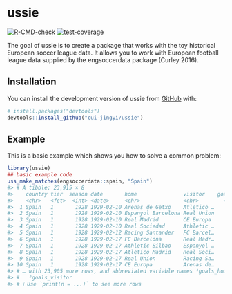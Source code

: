 
<!-- README.md is generated from README.Rmd. Please edit that file -->

# ussie

<!-- badges: start -->

[![R-CMD-check](https://github.com/cui-jingyi/ussie/actions/workflows/R-CMD-check.yaml/badge.svg)](https://github.com/cui-jingyi/ussie/actions/workflows/R-CMD-check.yaml)
[![test-coverage](https://github.com/cui-jingyi/ussie/actions/workflows/test-coverage.yaml/badge.svg)](https://github.com/cui-jingyi/ussie/actions/workflows/test-coverage.yaml)
<!-- badges: end -->

The goal of ussie is to create a package that works with the toy
historical European soccer league data. It allows you to work with
European football league data supplied by the engsoccerdata package
(Curley 2016).

## Installation

You can install the development version of ussie from
[GitHub](https://github.com/) with:

``` r
# install.packages("devtools")
devtools::install_github("cui-jingyi/ussie")
```

## Example

This is a basic example which shows you how to solve a common problem:

``` r
library(ussie)
## basic example code
uss_make_matches(engsoccerdata::spain, "Spain")
#> # A tibble: 23,915 × 8
#>    country tier  season date       home               visitor    goals…¹ goals…²
#>    <chr>   <fct>  <int> <date>     <chr>              <chr>        <int>   <int>
#>  1 Spain   1       1928 1929-02-10 Arenas de Getxo    Atletico …       2       3
#>  2 Spain   1       1928 1929-02-10 Espanyol Barcelona Real Union       3       2
#>  3 Spain   1       1928 1929-02-10 Real Madrid        CE Europa        5       0
#>  4 Spain   1       1928 1929-02-10 Real Sociedad      Athletic …       1       1
#>  5 Spain   1       1928 1929-02-12 Racing Santander   FC Barcel…       0       2
#>  6 Spain   1       1928 1929-02-17 FC Barcelona       Real Madr…       1       2
#>  7 Spain   1       1928 1929-02-17 Athletic Bilbao    Espanyol …       9       0
#>  8 Spain   1       1928 1929-02-17 Atletico Madrid    Real Soci…       0       3
#>  9 Spain   1       1928 1929-02-17 Real Union         Racing Sa…       3       1
#> 10 Spain   1       1928 1929-02-17 CE Europa          Arenas de…       5       2
#> # … with 23,905 more rows, and abbreviated variable names ¹​goals_home,
#> #   ²​goals_visitor
#> # ℹ Use `print(n = ...)` to see more rows
```
